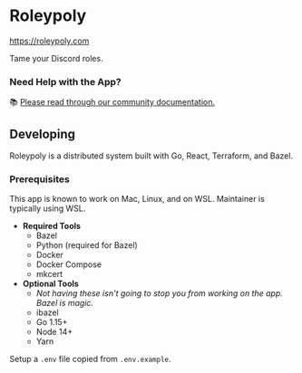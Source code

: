 # Roleypoly

https://roleypoly.com

Tame your Discord roles.

### Need Help with the App?

📚 [Please read through our community documentation.](https://github.com/roleypoly/community-docs)

## Developing

Roleypoly is a distributed system built with Go, React, Terraform, and Bazel.

### Prerequisites

This app is known to work on Mac, Linux, and on WSL. Maintainer is typically using WSL.

- **Required Tools**
  - Bazel
  - Python (required for Bazel)
  - Docker
  - Docker Compose
  - mkcert
- **Optional Tools**
  - _Not having these isn't going to stop you from working on the app. Bazel is magic._
  - ibazel
  - Go 1.15+
  - Node 14+
  - Yarn

Setup a `.env` file copied from `.env.example`.

